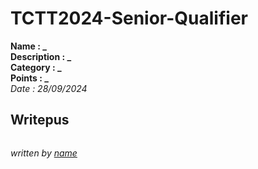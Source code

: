 # TCTT2024-Senior-Qualifier
**Name : _**<br>
**Description : _**<br>
**Category : _**<br>
**Points : _**<br>
_Date : 28/09/2024_

## Writepus
```

```


*written by [name](profile_url)*